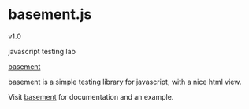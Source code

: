 
# basement.js
v1.0

javascript testing lab

[basement](http://nzonbi.github.com/basement.js)

basement is a simple testing library for javascript, with a nice html view.

Visit [basement](http://nzonbi.github.com/basement.js) for documentation and an example.

